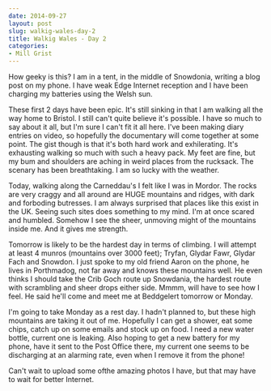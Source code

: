```yaml
---
date: 2014-09-27
layout: post
slug: walkig-wales-day-2
title: Walkig Wales - Day 2
categories:
- Mill Grist
---
```


How geeky is this? I am in a tent, in the middle of Snowdonia, writing a blog post on my phone. I have weak Edge Internet reception and I have been charging my batteries using the Welsh sun.

These first 2 days have been epic. It's still sinking in that I am walking all the way home to Bristol. I still can't quite believe it's possible. I have so much to say about it all, but I'm sure I can't fit it all here. I've been making diary entries on video, so hopefully the documentary will come together at some point. The gist though is that it's both hard work and exhilerating. It's exhausting walking so much with such a heavy pack. My feet are fine, but my bum and shoulders are aching in weird places from the rucksack. The scenary has been breathtaking. I am so lucky with the weather.

Today, walking along the Carneddau's I felt like I was in Mordor. The rocks are very craggy and all around are HUGE mountains and ridges, with dark and forboding butresses. I am always surprised that places like this exist in the UK. Seeing such sites does something to my mind. I'm at once scared and humbled. Somehow I see the sheer, unmoving might of the mountains inside me. And it gives me strength.

Tomorrow is likely to be the hardest day in terms of climbing. I will attempt at least 4 munros (mountains over 3000 feet); Tryfan, Glydar Fawr, Glydar Fach and Snowdon. I just spoke to my old friend Aaron on the phone, he lives in Porthmadog, not far away and knows these mountains well. He even thinks I should take the Crib Goch route up Snowdania, the hardest route with scrambling and sheer drops either side. Mmmm, will have to see how I feel. He said he'll come and meet me at Beddgelert tomorrow or Monday.

I'm going to take Monday as a rest day. I hadn't planned to, but these high mountains are taking it out of me. Hopefully I can get a shower, eat some chips, catch up on some emails and stock up on food. I need a new water bottle, current one is leaking. Also hoping to get a new battery for my phone, have it sent to the Post Office there, my current one seems to be discharging at an alarming rate, even when I remove it from the phone!

Can't wait to upload some ofthe amazing photos I have, but that may have to wait for better Internet.
